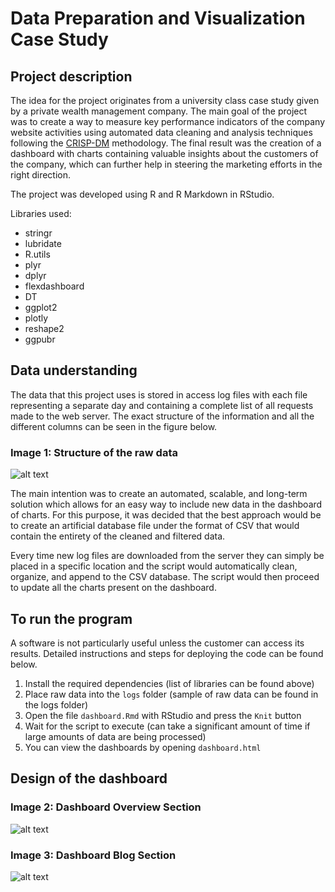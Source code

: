 # Data Preparation and Visualization Case Study

## Project description

The idea for the project originates from a university class case study given by a private wealth management company. The main goal of the project was to create a way to measure key performance indicators of the company website activities using automated data cleaning and analysis techniques following the [CRISP-DM](https://www.the-modeling-agency.com/crisp-dm.pdf) methodology. The final result was the creation of a dashboard with charts containing valuable insights about the customers of the company, which can further help in steering the marketing efforts in the right direction.

The project was developed using R and R Markdown in RStudio.

Libraries used:
- stringr
- lubridate
- R.utils
- plyr
- dplyr
- flexdashboard
- DT
- ggplot2
- plotly
- reshape2
- ggpubr

## Data understanding
The data that this project uses is stored in access log files with each file representing a separate day and containing a complete list of all requests made to the web server. The exact structure of the information and all the different columns can be seen in the figure below.

### Image 1: Structure of the raw data

![alt text](https://i.ibb.co/YRNPMkw/image.png)

The main intention was to create an automated, scalable, and long-term solution which allows for an easy way to include new data in the dashboard of charts. For this purpose, it was decided that the best approach would be to create an artificial database file under the format of CSV that would contain the entirety of the cleaned and filtered data.

Every time new log files are downloaded from the server they can simply be placed in a specific location and the script would automatically clean, organize, and append to the CSV database. The script would then proceed to update all the charts present on the dashboard.

## To run the program

A software is not particularly useful unless the customer can access its results. Detailed instructions and steps for deploying the code can be found below.

1. Install the required dependencies (list of libraries can be found above)
2. Place raw data into the `logs` folder (sample of raw data can be found in the logs folder)
3. Open the file `dashboard.Rmd` with RStudio and press the `Knit` button
4. Wait for the script to execute (can take a significant amount of time if large amounts of data are being processed)
5. You can view the dashboards by opening `dashboard.html`

## Design of the dashboard

### Image 2: Dashboard Overview Section

![alt text](https://i.ibb.co/VvZWsdn/Overview.png)

### Image 3: Dashboard Blog Section

![alt text](https://i.ibb.co/vxVRnYQ/Blog.png)
